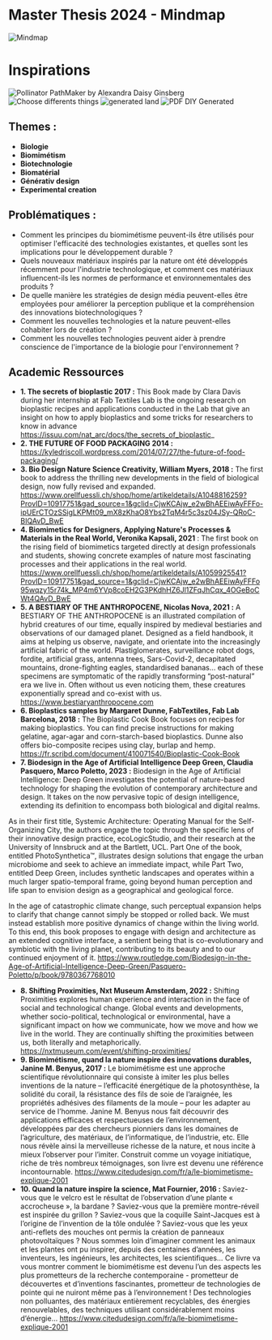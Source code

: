 
# Master Thesis 2024 - Mindmap

![Mindmap](Mindmap-1.png)

# Inspirations 
![Pollinator PathMaker by Alexandra Daisy Ginsberg](PollinatorPathmaker.png)
![Choose differents things](PollinatorPathmaker2.png)
![generated land](PollinatorPathmaker6.png)
![PDF DIY Generated](PDFGarden_3.png)
## Themes :


 - **Biologie** 
 - **Biomimétism** 
 - **Biotechnologie** 
 - **Biomatérial** 
 - **Générativ design** 
 - **Experimental creation**

## Problématiques :

 - Comment les principes du biomimétisme peuvent-ils être utilisés pour optimiser l'efficacité des technologies existantes, et quelles sont les implications pour le développement durable ?
 - Quels nouveaux matériaux inspirés par la nature ont été développés récemment pour l'industrie technologique, et comment ces matériaux influencent-ils les normes de performance et environnementales des produits ?
 - De quelle manière les stratégies de design média peuvent-elles être employées pour améliorer la perception publique et la compréhension des innovations biotechnologiques ?
 - Comment les nouvelles technologies et la nature peuvent-elles cohabiter lors de création ?
 - Comment les nouvelles technologies peuvent aider à prendre conscience de l'importance de la biologie pour l'environnement ?

 ## Academic Ressources
 - **1. The secrets of bioplastic 2017 :** This Book made by Clara Davis during her internship at Fab Textiles Lab is the ongoing research on bioplastic recipes and applications conducted in the Lab that give an insight on how to apply bioplastics and some tricks for researchers to know in advance https://issuu.com/nat_arc/docs/the_secrets_of_bioplastic_
 - **2. THE FUTURE OF FOOD PACKAGING 2014 :** https://kyledriscoll.wordpress.com/2014/07/27/the-future-of-food-packaging/
 - **3. Bio Design Nature Science Creativity, William Myers, 2018 :** The first book to address the thrilling new developments in the field of biological design, now fully revised and expanded. https://www.orellfuessli.ch/shop/home/artikeldetails/A1048816259?ProvID=10917751&gad_source=1&gclid=CjwKCAjw_e2wBhAEEiwAyFFFo-ipUErCTOzSSigLKPMt09_mX8zKhaO8Ybs2TqM4r5c3sz04JSy-QRoC-BIQAvD_BwE
- **4. Biomimetics for Designers, Applying Nature's Processes & Materials in the Real World, Veronika Kapsali, 2021** : The first book on the rising field of biomimetics targeted directly at design professionals and students, showing concrete examples of nature most fascinating processes and their applications in the real world. https://www.orellfuessli.ch/shop/home/artikeldetails/A1059925541?ProvID=10917751&gad_source=1&gclid=CjwKCAjw_e2wBhAEEiwAyFFFo95wqzy15r74k_MP4m6YVp8coEH2G3PKdhHZ6Jl1ZFqJhCqx_4OGeBoCWt4QAvD_BwE
- **5. A BESTIARY OF THE ANTHROPOCENE, Nicolas Nova, 2021 :** A BESTIARY OF THE ANTHROPOCENE is an illustrated compilation of hybrid creatures of our time, equally inspired by medieval bestiaries and observations of our damaged planet. Designed as a field handbook, it aims at helping us observe, navigate, and orientate into the increasingly artificial fabric of the world. Plastiglomerates, surveillance robot dogs, fordite, artificial grass, antenna trees, Sars-Covid-2, decapitated mountains, drone-fighting eagles, standardised bananas… each of these specimens are symptomatic of the rapidly transforming “post-natural” era we live in. Often without us even noticing them, these creatures exponentially spread and co-exist with us. https://www.bestiaryanthropocene.com
- **6. Bioplastics samples by Margaret Dunne, FabTextiles, Fab Lab Barcelona, 2018 :** The Bioplastic Cook Book focuses on recipes for making bioplastics. You can find precise instructions for making gelatine, agar-agar and corn-starch-based bioplastics. Dunne also offers bio-composite recipes using clay, burlap and hemp.
https://fr.scribd.com/document/410071540/Bioplastic-Cook-Book
- **7. Biodesign in the Age of Artificial Intelligence Deep Green, Claudia Pasquero, Marco Poletto, 2023 :** Biodesign in the Age of Artificial Intelligence: Deep Green investigates the potential of nature-based technology for shaping the evolution of contemporary architecture and design. It takes on the now pervasive topic of design intelligence, extending its definition to encompass both biological and digital realms.

As in their first title, Systemic Architecture: Operating Manual for the Self-Organizing City, the authors engage the topic through the specific lens of their innovative design practice, ecoLogicStudio, and their research at the University of Innsbruck and at the Bartlett, UCL. Part One of the book, entitled PhotoSynthetica™, illustrates design solutions that engage the urban microbiome and seek to achieve an immediate impact, while Part Two, entitled Deep Green, includes synthetic landscapes and operates within a much larger spatio-temporal frame, going beyond human perception and life span to envision design as a geographical and geological force.

In the age of catastrophic climate change, such perceptual expansion helps to clarify that change cannot simply be stopped or rolled back. We must instead establish more positive dynamics of change within the living world. To this end, this book proposes to engage with design and architecture as an extended cognitive interface, a sentient being that is co-evolutionary and symbiotic with the living planet, contributing to its beauty and to our continued enjoyment of it. https://www.routledge.com/Biodesign-in-the-Age-of-Artificial-Intelligence-Deep-Green/Pasquero-Poletto/p/book/9780367768010
- **8. Shifting Proximities, Nxt Museum Amsterdam, 2022 :** Shifting Proximities explores human experience and interaction in the face of social and technological change. Global events and developments, whether socio-political, technological or environmental, have a significant impact on how we communicate, how we move and how we live in the world. They are continually shifting the proximities between us, both literally and metaphorically. https://nxtmuseum.com/event/shifting-proximities/
- **9. Biomimétisme, quand la nature inspire des innovations durables, Janine M. Benyus, 2017 :** Le biomimétisme est une approche scientifique révolutionnaire qui consiste à imiter les plus belles inventions de la nature – l’efficacité énergétique de la photosynthèse, la solidité du corail, la résistance des fils de soie de l’araignée, les propriétés adhésives des filaments de la moule – pour les adapter au service de l’homme. Janine M. Benyus nous fait découvrir des applications efficaces et respectueuses de l’environnement, développées par des chercheurs pionniers dans les domaines de l’agriculture, des matériaux, de l’informatique, de l’industrie, etc. Elle nous révèle ainsi la merveilleuse richesse de la nature, et nous incite à mieux l’observer pour l’imiter. Construit comme un voyage initiatique, riche de très nombreux témoignages, son livre est devenu une référence incontournable. https://www.citedudesign.com/fr/a/le-biomimetisme-explique-2001
- **10. Quand la nature inspire la science, Mat Fournier, 2016 :** Saviez-vous que le velcro est le résultat de l’observation d’une plante « accrocheuse », la bardane ? Saviez-vous que la première montre-réveil est inspirée du grillon ? Saviez-vous que la coquille Saint-Jacques est à l’origine de l’invention de la tôle ondulée ? Saviez-vous que les yeux anti-reflets des mouches ont permis la création de panneaux photovoltaïques ? Nous sommes loin d’imaginer comment les animaux et les plantes ont pu inspirer, depuis des centaines d’années, les inventeurs, les ingénieurs, les architectes, les scientifiques… Ce livre va vous montrer comment le biomimétisme est devenu l’un des aspects les plus prometteurs de la recherche contemporaine - prometteur de découvertes et d’inventions fascinantes, prometteur de technologies de pointe qui ne nuiront même pas à l’environnement ! Des technologies non polluantes, des matériaux entièrement recyclables, des énergies renouvelables, des techniques utilisant considérablement moins d’énergie… https://www.citedudesign.com/fr/a/le-biomimetisme-explique-2001

